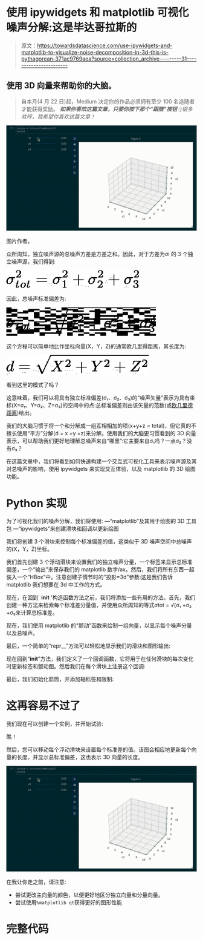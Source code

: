 # 使用 ipywidgets 和 matplotlib 可视化噪声分解:这是毕达哥拉斯的

> 原文：<https://towardsdatascience.com/use-ipywidgets-and-matplotlib-to-visualize-noise-decomposition-in-3d-this-is-pythagorean-371ac9769aea?source=collection_archive---------31----------------------->

## 使用 3D 向量来帮助你的大脑。

> 自本月(4 月 22 日)起，Medium 决定你的作品必须拥有至少 100 名追随者才能获得奖励。 ***如果你喜欢这篇文章，只要你按下那个“跟随”按钮*** *:)很多欢呼，我希望你喜欢这篇文章！*

![](img/8c27f9c5b5ff94ea4c5dc34eb166e56a.png)

图片作者。

众所周知，独立噪声源的总噪声方差是方差之和。因此，对于方差为σi 的 3 个独立噪声源，我们得到:

![](img/619b7753bf8c92503a1ac4d09115368b.png)

因此，总噪声标准偏差为:

![](img/91461cbe508527a00a950014b1febd88.png)

这个方程可以简单地比作坐标向量(X，Y，Z)的通常欧几里得距离，其长度为:

![](img/d9c9fe879471fdf62aae0e4efa21e95b.png)

看到这里的模式了吗？

这意味着，我们可以将具有独立标准偏差(σ₁、σ₂、σ₃)的“噪声矢量”表示为具有坐标(X=σ₁、Y=σ₂、Z=σ₃)的空间中的点:总标准偏差则由该矢量的范数(或[欧几里德距离](https://en.wikipedia.org/wiki/Euclidean_distance))给出。

我们的大脑习惯于将一个和分解成一组互相相加的项(x+y+z = total)，但它真的不擅长使用“平方”分解(d = x +y +z)来分解。使用我们的大脑更习惯看到的 3D 向量表示，可以帮助我们更好地理解总噪声来自“哪里”:它主要来自σ₁吗？一点σ₂？没有σ₃？

在这篇文章中，我们将看到如何快速构建一个交互式可视化工具来表示噪声源及其对总噪声的影响，使用 ipywidgets 来实现交互体验，以及 matplotlib 的 3D 绘图功能。

# Python 实现

为了可视化我们的噪声分解，我们将使用:
—“matplotlib”及其用于绘图的 3D 工具包
—“ipywidgets”来创建滑块和回调以更新绘图

我们将创建 3 个滑块来控制每个标准偏差的值，这类似于 3D 噪声空间中总噪声的(X，Y，Z)坐标。

我们首先创建 3 个浮动滑块来设置我们的独立噪声分量，一个标签来显示总标准偏差，一个“输出”来保存我们的 matplotlib 数字/ax。然后，我们将所有东西一起装入一个“HBox”中。注意创建子情节时的“投影=3d”参数:这是我们告诉 matplotlib 我们想要在 3d 中工作的方式。

现在，在回到` __init__ '构造函数方法之前，我们将添加一些有用的方法。首先，我们创建一种方法来检索每个标准差分量值，并使用众所周知的等式σtot = √(σ₁ +σ₂ +σ₃来计算总标准差。

现在，我们使用 matplotlib 的“颤动”函数来绘制一组向量，以显示每个噪声分量以及总噪声。

最后，一个简单的“repr__”方法可以轻松地显示我们的滑块和图形输出:

现在回到“__init__”方法，我们定义了一个回调函数，它将用于在任何滑块的每次变化时更新标签和颤动图。然后我们在每个滑块上注册这个回调:

最后，我们初始化箭筒，并添加轴标签和限制:

# 这再容易不过了

我们现在可以创建一个实例，并开始试验:

瞧！

然后，您可以移动每个浮动滑块来设置每个标准差的值。该图会相应地更新每个向量的长度，并显示总标准偏差，这也表示 3D 向量的长度。

![](img/8c27f9c5b5ff94ea4c5dc34eb166e56a.png)

在我让你走之前，请注意:

*   尝试更改主向量的颜色，以便更好地区分独立向量和分量向量。
*   尝试使用`%matplotlib qt`获得更好的图形性能

# 完整代码